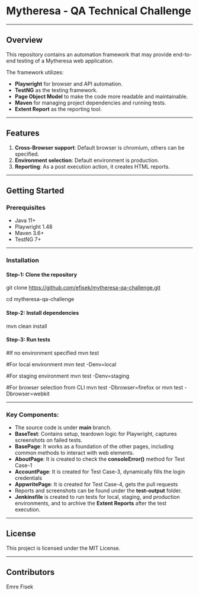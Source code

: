 # Mytheresa - QA Technical Challenge

---

## Overview

This repository contains an automation framework that may provide end-to-end testing of a Mytheresa web application.

The framework utilizes:
- **Playwright** for browser and API automation.
- **TestNG** as the testing framework.
- **Page Object Model** to make the code more readable and maintainable.
- **Maven** for managing project dependencies and running tests.
- **Extent Report**  as the reporting tool.

---

## Features

1. **Cross-Browser support**: Default browser is chromium, others can be specified.
2. **Environment selection**: Default environment is production.
3. **Reporting**: As a post execution action, it creates HTML reports.
---

## Getting Started

### Prerequisites

- Java 11+
- Playwright 1.48
- Maven 3.6+
- TestNG 7+

---

### Installation

#### Step-1: Clone the repository
git clone https://github.com/efisek/mytheresa-qa-challenge.git

cd mytheresa-qa-challenge

#### Step-2: Install dependencies
mvn clean install

#### Step-3: Run tests

#If no environment specified
mvn test

#For local environment
mvn test -Denv=local 

#For staging environment
mvn test -Denv=staging

#For browser selection from CLI
mvn test -Dbrowser=firefox or mvn test -Dbrowser=webkit

---

### Key Components:
- The source code is under **main** branch.
- **BaseTest**: Contains setup, teardown logic for Playwright, captures screenshots on failed tests.
- **BasePage**: It works as a foundation of the other pages, including common methods to interact with web elements. 
- **AboutPage**: It is created to check the **consoleError()** method for Test Case-1
- **AccountPage**: It is created for Test Case-3, dynamically fills the login credentials
- **AppwritePage**: It is created for Test Case-4, gets the pull requests
- Reports and screenshots can be found under the **test-output** folder.
- **Jenkinsfile** is created to run tests for local, staging, and production environments, and to archive the **Extent Reports** after the test execution.


---

## License

This project is licensed under the MIT License.

---

## Contributors

Emre Fisek


